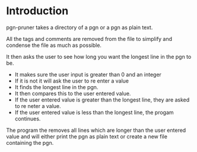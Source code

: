 # Introduction

pgn-pruner takes a directory of a pgn or a pgn as plain text.

All the tags and comments are removed from the file to simplify and condense the file as much as possible.

It then asks the user to see how long you want the longest line in the pgn to be.
- It makes sure the user input is greater than 0 and an integer
 - If it is not it will ask the user to re enter a value
- It finds the longest line in the pgn.
- It then compares this to the user entered value.
 - If the user entered value is greater than the longest line, they are asked to re neter a value.
 - If the user entered value is less than the longest line, the progam continues.

The program the removes all lines which are longer than the user entered value and will either print the pgn as plain text or create a new file containing the pgn.